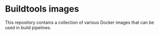 # Buildtools images

This repository contains a collection of various Docker images that can be
used in build pipelines.
